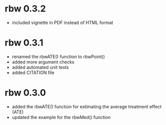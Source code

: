 # rbw 0.3.2

* included vignette in PDF instead of HTML format

# rbw 0.3.1

* renamed the rbwATE() function to rbwPoint()
* added more argument checks
* added automated unit tests
* added CITATION file

# rbw 0.3.0

* added the rbwATE() function for estimating the average treatment effect (ATE)
* updated the example for the rbwMed() function
